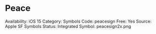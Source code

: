 # Peace

Availability: iOS 15
Category: Symbols
Code: peacesign
Free: Yes
Source: Apple SF Symbols
Status: Integrated
Symbol: peacesign2x.png